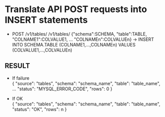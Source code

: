 # Translate API POST requests into INSERT statements  
  
* POST /v1/tables/ /v1/tables/ {"schema":SCHEMA, "table":TABLE, "COLNAME1":COLVALUE1, ... "COLNAMEn":COLVALUEn} → INSERT INTO SCHEMA.TABLE (COLNAME1,...,COLNAMEn) VALUES (COLVALUE1,...,COLVALUEn)  

## RESULT  
* If failure  
 {
  "source": "tables",
  "schema": "schema_name",
  "table": "table_name",
  ...
  "status": "MYSQL_ERROR_CODE",
  "rows": 0
} 

* If OK  
{
  "source": "tables",
  "schema": "schema_name",
  "table": "table_name",
  "status": "OK",
  "rows": n
}
